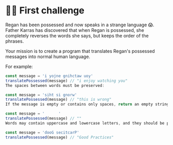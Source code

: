 # 🧟‍♂️ First challenge

Regan has been possessed and now speaks in a strange language 😱. Father Karras has discovered that when Regan is possessed, she completely reverses the words she says, but keeps the order of the phrases.

Your mission is to create a program that translates Regan's possessed messages into normal human language.

For example:

```js
const message = 'i yojne gnihctaw uoy'
translatePossessed(message) // "i enjoy watching you"
The spaces between words must be preserved:
```

```js
const message = 'siht si gnorw'
translatePossessed(message) // "this is wrong"
If the message is empty or contains only spaces, return an empty string:
```

```js
const message = '      '
translatePossessed(message) // ""
Words may contain uppercase and lowercase letters, and they should be preserved:
```

```js
const message = 'dooG secitcarP'
translatePossessed(message) // "Good Practices"
```

